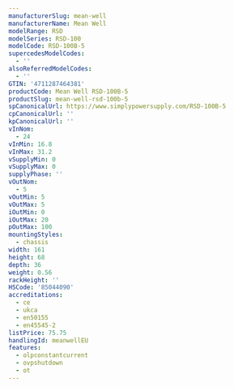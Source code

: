 ```yaml
---
manufacturerSlug: mean-well
manufacturerName: Mean Well
modelRange: RSD
modelSeries: RSD-100
modelCode: RSD-100B-5
supercedesModelCodes:
  - ''
alsoReferredModelCodes:
  - ''
GTIN: '4711287464381'
productCode: Mean Well RSD-100B-5
productSlug: mean-well-rsd-100b-5
spCanonicalUrl: https://www.simplypowersupply.com/RSD-100B-5
cpCanonicalUrl: ''
kpCanonicalUrl: ''
vInNom:
  - 24
vInMin: 16.8
vInMax: 31.2
vSupplyMin: 0
vSupplyMax: 0
supplyPhase: ''
vOutNom:
  - 5
vOutMin: 5
vOutMax: 5
iOutMin: 0
iOutMax: 20
pOutMax: 100
mountingStyles:
  - chassis
width: 161
height: 68
depth: 36
weight: 0.56
rackHeight: ''
HSCode: '85044090'
accreditations:
  - ce
  - ukca
  - en50155
  - en45545-2
listPrice: 75.75
handlingId: meanwellEU
features:
  - olpconstantcurrent
  - ovpshutdown
  - ot
---
```

